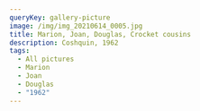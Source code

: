 ```yaml
---
queryKey: gallery-picture
image: /img/img_20210614_0005.jpg
title: Marion, Joan, Douglas, Crocket cousins
description: Coshquin, 1962
tags:
  - All pictures
  - Marion
  - Joan
  - Douglas
  - "1962"
---
```

